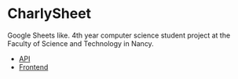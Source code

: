 # CharlySheet
Google Sheets like. 4th year computer science student project at the Faculty of Science and Technology in Nancy.

* [API](./backend/README.md)
* [Frontend](./frontend/README.md)
